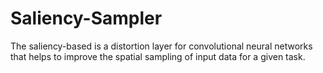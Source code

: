 # Saliency-Sampler
The saliency-based is a distortion layer for convolutional neural networks that helps to improve the spatial sampling of input data for a given task.
